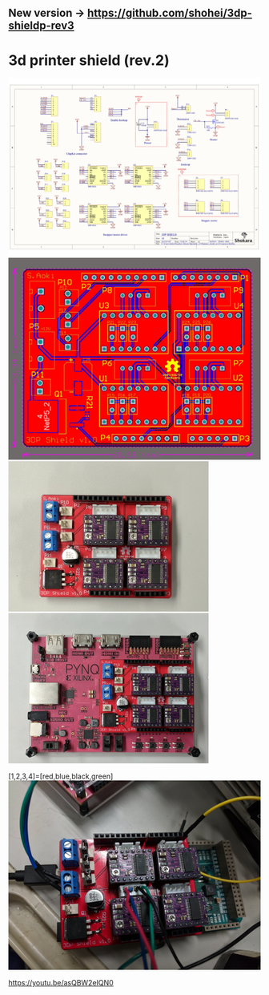 ## New version -> https://github.com/shohei/3dp-shieldp-rev3
# 3d printer shield (rev.2)


![](image/sch.png)
![](image/pcb.jpg)
![](image/shield.png)
![](image/pynq.png)

[1,2,3,4]=[red,blue,black,green]
![](image/wiring.png)

https://youtu.be/asQBW2eIQN0
